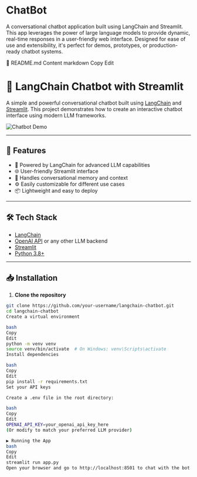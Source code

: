 # ChatBot
A conversational chatbot application built using LangChain and Streamlit. This app leverages the power of large language models to provide dynamic, real-time responses in a user-friendly web interface. Designed for ease of use and extensibility, it's perfect for demos, prototypes, or production-ready chatbot systems.

📘 README.md Content
markdown
Copy
Edit
# 💬 LangChain Chatbot with Streamlit

A simple and powerful conversational chatbot built using [LangChain](https://www.langchain.com/) and [Streamlit](https://streamlit.io/). This project demonstrates how to create an interactive chatbot interface using modern LLM frameworks.

![Chatbot Demo](demo.gif) <!-- Optional: Add a screen recording -->

---

## 🚀 Features

- 🧠 Powered by LangChain for advanced LLM capabilities
- 🌐 User-friendly Streamlit interface
- 📄 Handles conversational memory and context
- ⚙️ Easily customizable for different use cases
- 📦 Lightweight and easy to deploy

---

## 🛠️ Tech Stack

- [LangChain](https://www.langchain.com/)
- [OpenAI API](https://platform.openai.com/) or any other LLM backend
- [Streamlit](https://streamlit.io/)
- [Python 3.8+](https://www.python.org/)

---

## 📥 Installation

1. **Clone the repository**

```bash
git clone https://github.com/your-username/langchain-chatbot.git
cd langchain-chatbot
Create a virtual environment

bash
Copy
Edit
python -m venv venv
source venv/bin/activate  # On Windows: venv\Scripts\activate
Install dependencies

bash
Copy
Edit
pip install -r requirements.txt
Set your API keys

Create a .env file in the root directory:

bash
Copy
Edit
OPENAI_API_KEY=your_openai_api_key_here
(Or modify to match your preferred LLM provider)

▶️ Running the App
bash
Copy
Edit
streamlit run app.py
Open your browser and go to http://localhost:8501 to chat with the bot.

